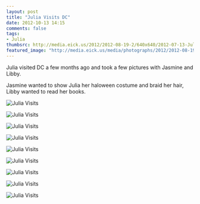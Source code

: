 ```yaml
---
layout: post
title: "Julia Visits DC"
date: 2012-10-13 14:15
comments: false
tags: 
- Julia
thumbsrc: http://media.eick.us/2012/2012-08-19-2/640x640/2012-07-13-Julia-Studio--2012-07-13at21-40-04.jpg
featured_image: "http://media.eick.us/media/photographs/2012/2012-08-19-2/2012-07-13-Julia-Studio--2012-07-13at21-40-04.jpg"
---
```

Julia visited DC a few months ago and took a few pictures with Jasmine and Libby.

Jasmine wanted to show Julia her haloween costume and braid her hair, Libby wanted to read her books.

![Julia Visits](http://media.eick.us/media/photographs/2012/2012-08-19-2/2012-07-13-Julia-Studio--2012-07-13at21-40-04.jpg)


![Julia Visits](http://media.eick.us/media/photographs/2012/2012-08-19-2/2012-07-13-Julia-Studio--2012-07-13at21-39-25.jpg)


![Julia Visits](http://media.eick.us/media/photographs/2012/2012-08-19-2/2012-07-13-Julia-Studio--2012-07-13at21-39-21.jpg)


![Julia Visits](http://media.eick.us/media/photographs/2012/2012-08-19-2/2012-07-13-Julia-Studio--2012-07-13at21-36-33.jpg)


![Julia Visits](http://media.eick.us/media/photographs/2012/2012-08-19-2/2012-07-13-Julia-Studio--2012-07-13at21-35-42.jpg)


![Julia Visits](http://media.eick.us/media/photographs/2012/2012-08-19-2/2012-07-13-Julia-Studio--2012-07-13at21-34-43.jpg)


![Julia Visits](http://media.eick.us/media/photographs/2012/2012-08-19-2/2012-07-13-Julia-Studio--2012-07-13at21-34-14.jpg)


![Julia Visits](http://media.eick.us/media/photographs/2012/2012-08-19-2/2012-07-13-Julia-Studio--2012-07-13at21-22-48.jpg)


![Julia Visits](http://media.eick.us/media/photographs/2012/2012-08-19-2/2012-07-13-Julia-Studio--2012-07-13at21-22-22.jpg)

